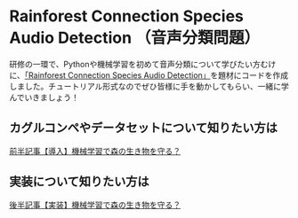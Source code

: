 # Rainforest Connection Species Audio Detection （音声分類問題）

研修の一環で、Pythonや機械学習を初めて音声分類について学びたい方むけに、[「Rainforest Connection Species Audio Detection」](https://www.kaggle.com/c/rfcx-species-audio-detection)を題材にコードを作成しました。チュートリアル形式なのでぜひ皆様に手を動かしてもらい、一緒に学んでいきましょう！

## カグルコンペやデータセットについて知りたい方は
[前半記事【導入】機械学習で森の生き物を守る？](https://note.com/estyle_blog/n/nb950943f4c2a)

## 実装について知りたい方は
[後半記事【実装】機械学習で森の生き物を守る？](https://note.com/estyle_blog/n/n277ee543b173)
